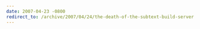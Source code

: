 ```yaml
---
date: 2007-04-23 -0800
redirect_to: /archive/2007/04/24/the-death-of-the-subtext-build-server.aspx/
---
```

